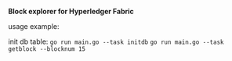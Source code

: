 **Block explorer for Hyperledger Fabric**

usage example:

init db table:
`go run main.go --task initdb`
`go run main.go --task getblock --blocknum 15`
